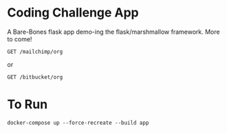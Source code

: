 # Coding Challenge App

A Bare-Bones flask app demo-ing the flask/marshmallow framework.
More to come!


`GET /mailchimp/org`

or 

`GET /bitbucket/org`

# To Run

`docker-compose up --force-recreate --build app`
